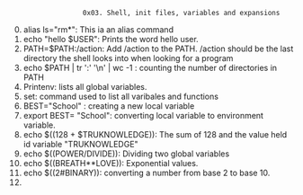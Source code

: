                       0x03. Shell, init files, variables and expansions
0. alias ls="rm*": This ia an alias command
1. echo "hello $USER": Prints the word hello user.
2. PATH=$PATH:/action: Add /action to the PATH. /action should be the last directory the shell looks into when looking for a program
3. echo $PATH | tr ':' '\n' | wc -1 : counting the number of directories in PATH
4. Printenv: lists all global variables.
5. set: command used to list all varibales and functions
6. BEST="School" : creating a new local variable
7. export BEST= "School": converting local variable to environment variable.
8. echo $((128 + $TRUKNOWLEDGE)): The sum of 128 and the value held id variable "TRUKNOWLEDGE"
9. echo $((POWER/DIVIDE)): Dividing two global variables
10. echo $((BREATH**LOVE)): Exponential values.
11. echo $((2#BINARY)): converting a number from base 2 to base 10.
12. 
